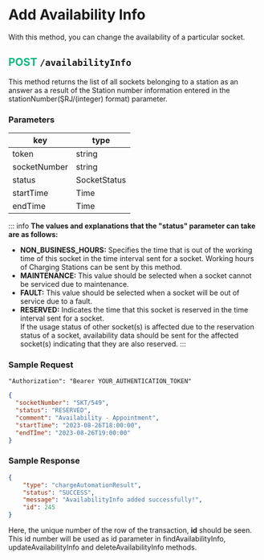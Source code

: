# Add Availability Info
With this method, you can change the availability of a particular socket.

## <span style="color:#10b981">POST</span> `/availabilityInfo`
This method returns the list of all sockets belonging to a station as an answer as a result of the Station number information entered in the stationNumber(ŞRJ/(integer) format) parameter.

### Parameters
| key          | type         |
|--------------|--------------|
| token        | string       |
| socketNumber | string       |
| status       | SocketStatus |
| startTime    | Time         |
| endTime      | Time         |

::: info **The values and explanations that the "status" parameter can take are as follows:**
- **NON_BUSINESS_HOURS:** Specifies the time that is out of the working time of this socket in the time interval sent for a socket. Working hours of Charging Stations can be sent by this method.
- **MAINTENANCE:** This value should be selected when a socket cannot be serviced due to maintenance.
- **FAULT:** This value should be selected when a socket will be out of service due to a fault.
- **RESERVED:** Indicates the time that this socket is reserved in the time interval sent for a socket. \
If the usage status of other socket(s) is affected due to the reservation status of a socket, availability data should be sent for the affected socket(s) indicating that they are also reserved.
:::

### Sample Request
```
"Authorization": "Bearer YOUR_AUTHENTICATION_TOKEN"
```
```json
{
  "socketNumber": "SKT/549",
  "status": "RESERVED",
  "comment": "Availability - Appointment",
  "startTime": "2023-08-26T18:00:00",
  "endTİme": "2023-08-26T19:00:00"
}
```
### Sample Response
```json
{
    "type": "chargeAutomationResult",
    "status": "SUCCESS",
    "message": "AvailabilityInfo added successfully!",
    "id": 245
}
```

Here, the unique number of the row of the transaction, **id** should be seen. This id number will be used as id parameter in findAvailabilityInfo, updateAvailabilityInfo and deleteAvailabilityInfo methods.